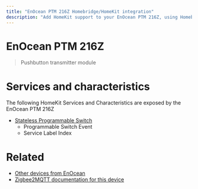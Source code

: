 ```yaml
---
title: "EnOcean PTM 216Z Homebridge/HomeKit integration"
description: "Add HomeKit support to your EnOcean PTM 216Z, using Homebridge, Zigbee2MQTT and homebridge-z2m."
---
```

<!---
This file has been GENERATED using src/docgen/docgen.ts
DO NOT EDIT THIS FILE MANUALLY!
-->
# EnOcean PTM 216Z
> Pushbutton transmitter module


# Services and characteristics
The following HomeKit Services and Characteristics are exposed by
the EnOcean PTM 216Z

* [Stateless Programmable Switch](../../action.md)
  * Programmable Switch Event
  * Service Label Index


# Related
* [Other devices from EnOcean](../index.md#enocean)
* [Zigbee2MQTT documentation for this device](https://www.zigbee2mqtt.io/devices/PTM_216Z.html)